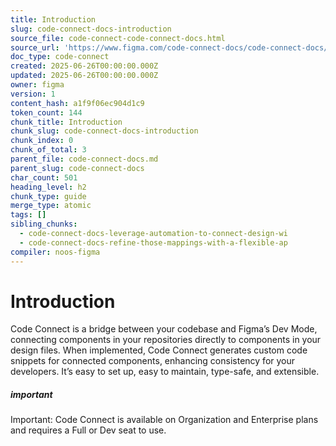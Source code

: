 ```yaml
---
title: Introduction
slug: code-connect-docs-introduction
source_file: code-connect-code-connect-docs.html
source_url: 'https://www.figma.com/code-connect-docs/code-connect-docs/'
doc_type: code-connect
created: 2025-06-26T00:00:00.000Z
updated: 2025-06-26T00:00:00.000Z
owner: figma
version: 1
content_hash: a1f9f06ec904d1c9
token_count: 144
chunk_title: Introduction
chunk_slug: code-connect-docs-introduction
chunk_index: 0
chunk_of_total: 3
parent_file: code-connect-docs.md
parent_slug: code-connect-docs
char_count: 501
heading_level: h2
chunk_type: guide
merge_type: atomic
tags: []
sibling_chunks:
  - code-connect-docs-leverage-automation-to-connect-design-wi
  - code-connect-docs-refine-those-mappings-with-a-flexible-ap
compiler: noos-figma
---
```


# Introduction

Code Connect is a bridge between your codebase and Figma’s Dev Mode, connecting components in your repositories directly to components in your design files. When implemented, Code Connect generates custom code snippets for connected components, enhancing consistency for your developers. It’s easy to set up, easy to maintain, type-safe, and extensible.

##### important

Important: Code Connect is available on Organization and Enterprise plans and requires a Full or Dev seat to use.

